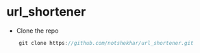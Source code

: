 # url_shortener

- Clone the repo
```js  
    git clone https://github.com/notshekhar/url_shortener.git 
```